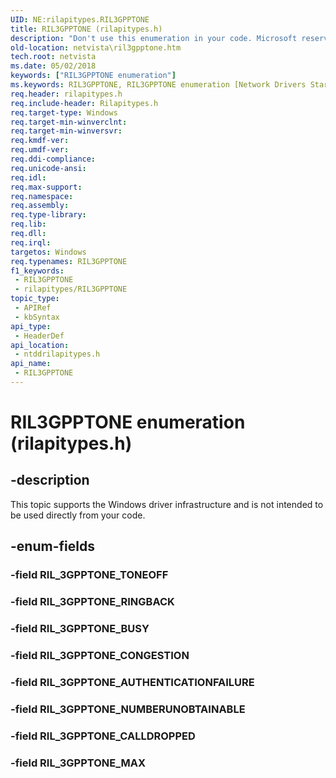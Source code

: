 ```yaml
---
UID: NE:rilapitypes.RIL3GPPTONE
title: RIL3GPPTONE (rilapitypes.h)
description: "Don't use this enumeration in your code. Microsoft reserves the RIL3GPPTONE enumeration for internal use only. "
old-location: netvista\ril3gpptone.htm
tech.root: netvista
ms.date: 05/02/2018
keywords: ["RIL3GPPTONE enumeration"]
ms.keywords: RIL3GPPTONE, RIL3GPPTONE enumeration [Network Drivers Starting with Windows Vista], RIL_3GPPTONE_AUTHENTICATIONFAILURE, RIL_3GPPTONE_BUSY, RIL_3GPPTONE_CALLDROPPED, RIL_3GPPTONE_CONGESTION, RIL_3GPPTONE_MAX, RIL_3GPPTONE_NUMBERUNOBTAINABLE, RIL_3GPPTONE_RINGBACK, netvista.ril3gpptone, ntddrilapitypes/RIL3GPPTONE, ntddrilapitypes/RIL_3GPPTONE_AUTHENTICATIONFAILURE, ntddrilapitypes/RIL_3GPPTONE_BUSY, ntddrilapitypes/RIL_3GPPTONE_CALLDROPPED, ntddrilapitypes/RIL_3GPPTONE_CONGESTION, ntddrilapitypes/RIL_3GPPTONE_MAX, ntddrilapitypes/RIL_3GPPTONE_NUMBERUNOBTAINABLE, ntddrilapitypes/RIL_3GPPTONE_RINGBACK
req.header: rilapitypes.h
req.include-header: Rilapitypes.h
req.target-type: Windows
req.target-min-winverclnt: 
req.target-min-winversvr: 
req.kmdf-ver: 
req.umdf-ver: 
req.ddi-compliance: 
req.unicode-ansi: 
req.idl: 
req.max-support: 
req.namespace: 
req.assembly: 
req.type-library: 
req.lib: 
req.dll: 
req.irql: 
targetos: Windows
req.typenames: RIL3GPPTONE
f1_keywords:
 - RIL3GPPTONE
 - rilapitypes/RIL3GPPTONE
topic_type:
 - APIRef
 - kbSyntax
api_type:
 - HeaderDef
api_location:
 - ntddrilapitypes.h
api_name:
 - RIL3GPPTONE
---
```


# RIL3GPPTONE enumeration (rilapitypes.h)


## -description

This topic supports the Windows driver infrastructure and is not intended to be used directly from your code.

## -enum-fields

### -field RIL_3GPPTONE_TONEOFF

### -field RIL_3GPPTONE_RINGBACK

### -field RIL_3GPPTONE_BUSY

### -field RIL_3GPPTONE_CONGESTION

### -field RIL_3GPPTONE_AUTHENTICATIONFAILURE

### -field RIL_3GPPTONE_NUMBERUNOBTAINABLE

### -field RIL_3GPPTONE_CALLDROPPED

### -field RIL_3GPPTONE_MAX

